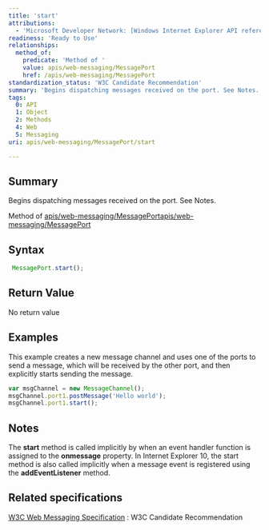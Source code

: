 ```yaml
---
title: 'start'
attributions:
  - 'Microsoft Developer Network: [Windows Internet Explorer API reference Article](http://msdn.microsoft.com/en-us/library/ie/hh828809%28v=vs.85%29.aspx)'
readiness: 'Ready to Use'
relationships:
  method_of:
    predicate: 'Method of '
    value: apis/web-messaging/MessagePort
    href: /apis/web-messaging/MessagePort
standardization_status: 'W3C Candidate Recommendation'
summary: 'Begins dispatching messages received on the port. See Notes.'
tags:
  0: API
  1: Object
  2: Methods
  4: Web
  5: Messaging
uri: apis/web-messaging/MessagePort/start

---
```

## Summary

Begins dispatching messages received on the port. See Notes.

Method of [apis/web-messaging/MessagePort](/apis/web-messaging/MessagePort)[apis/web-messaging/MessagePort](/apis/web-messaging/MessagePort)

## Syntax

``` js
 MessagePort.start();
```

## Return Value

No return value

## Examples

This example creates a new message channel and uses one of the ports to send a message, which will be received by the other port, and then explicitly starts sending the message.

``` js
var msgChannel = new MessageChannel();
msgChannel.port1.postMessage('Hello world');
msgChannel.port1.start();
```

## Notes

The **start** method is called implicitly by when an event handler function is assigned to the **onmessage** property. In Internet Explorer 10, the start method is also called implicitly when a message event is registered using the **addEventListener** method.

## Related specifications

[W3C Web Messaging Specification](http://www.w3.org/TR/webmessaging/)
:   W3C Candidate Recommendation

